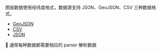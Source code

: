 


图层数据使用经纬度格式，数据源支持 JSON、GeoJSON、CSV 三种数据格式。

- [GeoJSON](/api/source/geojson/#point)
- [CSV](/api/source/csv/#parser)
- [JSON](/api/source/json/#点数据)

🌟 通常每种数据都需要相应的 parser 解析数据

